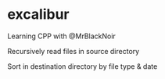 # excalibur
Learning CPP with @MrBlackNoir

Recursively read files in source directory

Sort in destination directory by file type & date 

